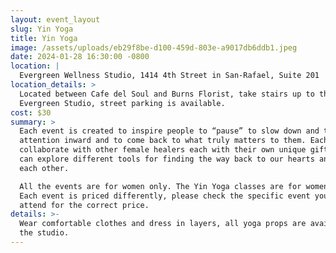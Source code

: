 ```yaml
---
layout: event_layout
slug: Yin Yoga
title: Yin Yoga
image: /assets/uploads/eb29f8be-d100-459d-803e-a9017db6ddb1.jpeg
date: 2024-01-28 16:30:00 -0800
location: |
  Evergreen Wellness Studio, 1414 4th Street in San-Rafael, Suite 201 
location_details: >
  Located between Cafe del Soul and Burns Florist, take stairs up to the
  Evergreen Studio, street parking is available.
cost: $30
summary: >
  Each event is created to inspire people to “pause” to slow down and turn their
  attention inward and to come back to what truly matters to them. Each month I
  collaborate with other female healers each with their own unique gift so we
  can explore different tools for finding the way back to our hearts and back to
  each other.

  All the events are for women only. The Yin Yoga classes are for women and men.
  Each event is priced differently, please check the specific event you like to
  attend for the correct price.
details: >-
  Wear comfortable clothes and dress in layers, all yoga props are available at
  the studio.
---
```

